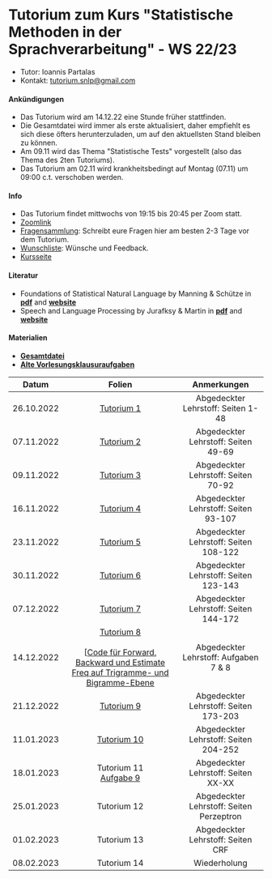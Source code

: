 # Tutorium zum Kurs "Statistische Methoden in der Sprachverarbeitung" - WS 22/23

* Tutor: Ioannis Partalas
* Kontakt: tutorium.snlp@gmail.com

#### Ankündigungen
* Das Tutorium wird am 14.12.22 eine Stunde früher stattfinden.
* Die Gesamtdatei wird immer als erste aktualisiert, daher empfiehlt es sich diese öfters herunterzuladen, um auf den aktuellsten Stand bleiben zu können.
* Am 09.11 wird das Thema "Statistische Tests" vorgestellt (also das Thema des 2ten Tutoriums).
* Das Tutorium am 02.11 wird krankheitsbedingt auf Montag (07.11) um 09:00 c.t. verschoben werden.


#### Info
* Das Tutorium findet mittwochs von 19:15 bis 20:45 per Zoom statt.
* [Zoomlink](https://lmu-munich.zoom.us/j/99655860874?pwd=a0pRL0xRdy9TSlFEQmJhWXlBalJlUT09)
* [Fragensammlung](https://docs.google.com/presentation/d/1PtLH4FiBXF-cIpCbascJX2BPiTPZQwFgXCV53HO0fkI/edit#slide=id.p): Schreibt eure Fragen hier am besten 2-3 Tage vor dem Tutorium. 
* [Wunschliste](https://docs.google.com/document/d/14pKfMMT5BBFiyn2Jm4VLVN-TsLol-65msfauLyGSnak/edit): Wünsche und Feedback.
* [Kursseite](https://www.cis.uni-muenchen.de/~schmid/lehre/StatNLP/)


#### Literatur
* Foundations of Statistical Natural Language by Manning & Schütze 
in
[**pdf**](https://icog-labs.com/wp-content/uploads/2014/07/Christopher_D._Manning_Hinrich_Sch%C3%BCtze_Foundations_Of_Statistical_Natural_Language_Processing.pdf)
and
[**website**](https://nlp.stanford.edu/fsnlp/)
* Speech and Language Processing by Jurafksy & Martin 
in 
[**pdf**](https://web.stanford.edu/~jurafsky/slp3/ed3book.pdf)
and
[**website**](https://web.stanford.edu/~jurafsky/slp3/)




#### Materialien

* [**Gesamtdatei**](https://drive.google.com/file/d/1pG42B4f4_yz2ERTZqj5qKysaxIxyfjgT/view?usp=sharing)
* [**Alte Vorlesungsklausuraufgaben**](https://docs.google.com/document/d/1VbOfzU69teEaeZIPohBYILRE-pa6Y-qcnkCvvnY-8-U/edit?usp=sharing)

|    Datum      |    Folien    |    Anmerkungen    |
|:---------------:|:------------:|:------------------:|
| 26.10.2022       | [Tutorium 1](https://drive.google.com/file/d/1twNaT7mLSJ7pOCdGi75mIFqwAFKO8bTB/view?usp=sharing) | Abgedeckter Lehrstoff: Seiten 1-48 |
| 07.11.2022       | [Tutorium 2](https://drive.google.com/file/d/1Xydqj_9axqJojwq4nSrjAzhPozXgYXYv/view?usp=sharing) | Abgedeckter Lehrstoff: Seiten 49-69               |
| 09.11.2022       | [Tutorium 3](https://drive.google.com/file/d/14QRqg361tdwOWhW7pWKD4vF0lYqrT_CT/view?usp=sharing) | Abgedeckter Lehrstoff: Seiten 70-92               |
| 16.11.2022       | [Tutorium 4](https://drive.google.com/file/d/1SMc5E11EIjbm5oWgrU2fwv2Kgi1luNpR/view?usp=sharing) | Abgedeckter Lehrstoff: Seiten 93-107 | 
| 23.11.2022       | [Tutorium 5](https://drive.google.com/file/d/1_ClPFLK0XGaFKgpA4ykoFDfTeAaRjvEe/view?usp=sharing) | Abgedeckter Lehrstoff: Seiten 108-122 |
| 30.11.2022       | [Tutorium 6](https://drive.google.com/file/d/1oxeg-PTQUIP22JmPmtDmCRte-OUFk7SX/view?usp=sharing) | Abgedeckter Lehrstoff: Seiten 123-143    |
| 07.12.2022       | [Tutorium 7](https://drive.google.com/file/d/1NJlxCcAO3J_oeFZ6VO5ggrbn-KAJGqT8/view?usp=sharing) | Abgedeckter Lehrstoff: Seiten 144-172     |
| 14.12.2022       | [Tutorium 8](https://drive.google.com/file/d/1fgsFlflCWxG-Czrbn5Rt8f0rLhTX4RA-/view?usp=sharing) <br /><br />[[Code für Forward, Backward und Estimate Freq auf Trigramme- und Bigramme-Ebene](https://drive.google.com/file/d/1sY-jqDNJSS9a9Xy_l44V1h1i0C_0FMPJ/view?usp=sharing) | Abgedeckter Lehrstoff: Aufgaben 7 & 8 |                                                                                              
| 21.12.2022       | [Tutorium 9](https://drive.google.com/file/d/1z2fUgPOLH-ga9pQJevjoiOXmH5UTlTBD/view?usp=sharing) | Abgedeckter Lehrstoff: Seiten 173-203     |
| 11.01.2023       | [Tutorium 10](https://drive.google.com/file/d/1St71N1QdLcsRZk_FusbeygcA67nOIQO_/view?usp=sharing) | Abgedeckter Lehrstoff: Seiten 204-252 |
| 18.01.2023       | Tutorium 11 <br />[Aufgabe 9](https://docs.google.com/spreadsheets/d/1cd0JG3KY9EvZ8LOIIvOPyaQlkn6JwD6KTF8XUcTvxd0/edit?usp=sharing) | Abgedeckter Lehrstoff: Seiten XX-XX |
| 25.01.2023       | Tutorium 12 | Abgedeckter Lehrstoff: Seiten Perzeptron |
| 01.02.2023       | Tutorium 13 | Abgedeckter Lehrstoff: Seiten CRF |
| 08.02.2023       | Tutorium 14 | Wiederholung |


